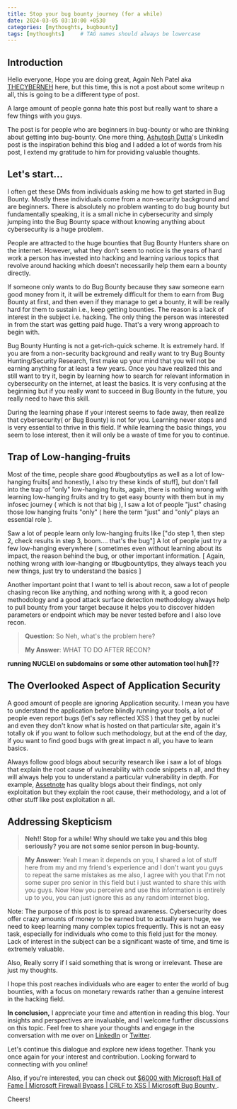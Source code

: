 ```yaml
---
title: Stop your bug bounty journey (for a while)
date: 2024-03-05 03:10:00 +0530
categories: [mythoughts, bugbounty]
tags: [mythoughts]     # TAG names should always be lowercase
---
```



## Introduction
Hello everyone,
Hope you are doing great, Again Neh Patel aka [THECYBERNEH](https://twitter.com/thecyberneh) here, but this time, this is not a post about some writeup n all, this is going to be a different type of post.

A large amount of people gonna hate this post but really want to share a few things with you guys. 

The post is for people who are beginners in bug-bounty or who are thinking about getting into bug-bounty. One more thing, [Ashutosh Dutta](https://www.linkedin.com/in/marvelmaniac/)'s LinkedIn post is the inspiration behind this blog and I added a lot of words from his post, I extend my gratitude to him for providing valuable thoughts.


## Let's start...

I often get these DMs from individuals asking me how to get started in Bug Bounty. Mostly these individuals come from a non-security background and are beginners. There is absolutely no problem wanting to do bug bounty but fundamentally speaking, it is a small niche in cybersecurity and simply jumping into the Bug Bounty space without knowing anything about cybersecurity is a huge problem.


People are attracted to the huge bounties that Bug Bounty Hunters share on the internet. However, what they don't seem to notice is the years of hard work a person has invested into hacking and learning various topics that revolve around hacking which doesn't necessarily help them earn a bounty directly.

If someone only wants to do Bug Bounty because they saw someone earn good money from it, it will be extremely difficult for them to earn from Bug Bounty at first, and then even if they manage to get a bounty, it will be really hard for them to sustain i.e., keep getting bounties. The reason is a lack of interest in the subject i.e. hacking. The only thing the person was interested in from the start was getting paid huge. That's a very wrong approach to begin with.

Bug Bounty Hunting is not a get-rich-quick scheme. It is extremely hard. If you are from a non-security background and really want to try Bug Bounty Hunting/Security Research, first make up your mind that you will not be earning anything for at least a few years. Once you have realized this and still want to try it, begin by learning how to search for relevant information in cybersecurity on the internet, at least the basics. It is very confusing at the beginning but if you really want to succeed in Bug Bounty in the future, you really need to have this skill.

During the learning phase if your interest seems to fade away, then realize that cybersecurity( or Bug Bounty) is not for you. Learning never stops and is very essential to thrive in this field. If while learning the basic things, you seem to lose interest, then it will only be a waste of time for you to continue.

## Trap of Low-hanging-fruits
Most of the time, people share good #bugboutytips as well as a lot of low-hanging fruits[ and honestly, I also try these kinds of stuff], but don't fall into the trap of "only" low-hanging fruits, again, there is nothing wrong with learning low-hanging fruits and try to get easy bounty with them but in my infosec journey ( which is not that big ), I saw a lot of people "just" chasing those low hanging fruits "only" ( here the term "just" and "only" plays an essential role ).

Saw a lot of people learn only low-hanging fruits like ["do step 1, then step 2, check results in step 3, boom.... that's the bug"]
A lot of people just try a few low-hanging everywhere ( sometimes even without learning about its impact, the reason behind the bug, or other important information. [ Again, nothing wrong with low-hanging or #bugbountytips, they always teach you new things, just try to understand the basics ]

Another important point that I want to tell is about recon, saw a lot of people chasing recon like anything, and nothing wrong with it, a good recon methodology and a good attack surface detection methodology always help to pull bounty from your target because it helps you to discover hidden parameters or endpoint which may be never tested before and I also love recon.

> **Question**: So Neh, what's the problem here?
> 
> **My Answer**: WHAT TO DO AFTER RECON?

**running NUCLEI on subdomains or some other automation tool huh🤔??**

## The Overlooked Aspect of Application Security
A good amount of people are ignoring Application security. I mean you have to understand the application before blindly running your tools, a lot of people even report bugs (let's say reflected XSS ) that they get by nuclei and even they don't know what is hosted on that particular site, again it's totally ok if you want to follow such methodology, but at the end of the day, if you want to find good bugs with great impact n all, you have to learn basics. 

Always follow good blogs about security research like i saw a lot of blogs that explain the root cause of vulnerability with code snippets n all, and they will always help you to understand a particular vulnerability in depth.
For example, [Assetnote](https://www.assetnote.io/resources/research) has quality blogs about their findings, not only exploitation but they explain the root cause, their methodology, and a lot of other stuff like post exploitation n all.

## Addressing Skepticism
> **Neh!! Stop for a while! Why should we take you and this blog seriously? you are not some senior person in bug-bounty.**

> **My Answer**: Yeah I mean it depends on you, I shared a lot of stuff here from my and my friend's experience and I don't want you guys to repeat the same mistakes as me also, I agree with you that I'm not some super pro senior in this field but i just wanted to share this with you guys. Now How you perceive and use this information is entirely up to you, you can just ignore this as any random internet blog.

Note: The purpose of this post is to spread awareness. Cybersecurity does offer crazy amounts of money to be earned but to actually earn huge, we need to keep learning many complex topics frequently. This is not an easy task, especially for individuals who come to this field just for the money. Lack of interest in the subject can be a significant waste of time, and time is extremely valuable.

Also, Really sorry if I said something that is wrong or irrelevant. These are just my thoughts.

I hope this post reaches individuals who are eager to enter the world of bug bounties, with a focus on monetary rewards rather than a genuine interest in the hacking field.

**In conclusion,** I appreciate your time and attention in reading this blog. Your insights and perspectives are invaluable, and I welcome further discussions on this topic. Feel free to share your thoughts and engage in the conversation with me over on [LinkedIn](https://www.linkedin.com/in/thecyberneh/) or [Twitter](https://twitter.com/thecyberneh). 

Let's continue this dialogue and explore new ideas together. Thank you once again for your interest and contribution. Looking forward to connecting with you online!

Also, if you're interested, you can check out [$6000 with Microsoft Hall of Fame | Microsoft Firewall Bypass | CRLF to XSS | Microsoft Bug Bounty
](https://thecyberneh.github.io/posts/MicrosoftBugbounty/).



Cheers!